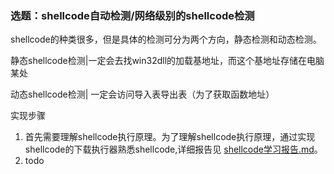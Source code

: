 ### 选题：shellcode自动检测/网络级别的shellcode检测

shellcode的种类很多，但是具体的检测可分为两个方向，静态检测和动态检测。

静态shellcode检测|一定会去找win32dll的加载基地址，而这个基地址存储在电脑某处

动态shellcode检测| 一定会访问导入表导出表（为了获取函数地址）



实现步骤

1. 首先需要理解shellcode执行原理。为了理解shellcode执行原理，通过实现shellcode的下载执行器熟悉shellcode,详细报告见 [shellcode学习报告.md]()。
2. todo

